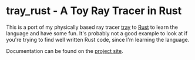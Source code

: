 tray\_rust - A Toy Ray Tracer in Rust
===
This is a port of my physically based ray tracer [tray](https://github.com/Twinklebear/tray) to
[Rust](http://www.rust-lang.org) to learn the language and have some fun. It's probably not a good example
to look at if you're trying to find well written Rust code, since I'm learning the language.

Documentation can be found on the [project site](http://www.willusher.io/tray_rust/tray_rust/).

